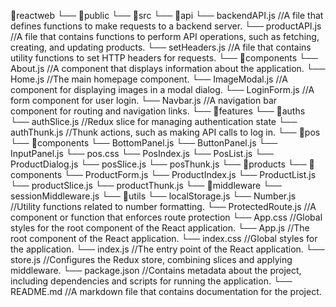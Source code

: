 
📁reactweb
└── 📁public
└── 📁src
    └── 📁api
        └── backendAPI.js //A file that defines functions to make requests to a backend server.
        └── productAPI.js //A file that contains functions to perform API operations, such as fetching, creating, and updating products.
        └── setHeaders.js //A file that contains utility functions to set HTTP headers for requests.
    └── 📁components
        └── About.js //A component that displays information about the application.
        └── Home.js //The main homepage component.
        └── ImageModal.js //A component for displaying images in a modal dialog.
        └── LoginForm.js //A form component for user login.
        └── Navbar.js //A navigation bar component for routing and navigation links.
    └── 📁features
        └── 📁auths
            └── authSlice.js //Redux slice for managing authentication state
            └── authThunk.js //Thunk actions, such as making API calls to log in.
        └── 📁pos
            └── 📁components
                └── BottomPanel.js
                └── ButtonPanel.js
                └── InputPanel.js
                └── pos.css
                └── PosIndex.js
                └── PosList.js
                └── ProductDialog.js
            └── posSlice.js
            └── posThunk.js
        └── 📁products
            └── 📁components
                └── ProductForm.js
                └── ProductIndex.js
                └── ProductList.js
            └── productSlice.js
            └── productThunk.js
    └── 📁middleware
        └── sessionMiddleware.js
    └── 📁utils
        └── localStorage.js
        └── Number.js //Utility functions related to number formatting.
        └── ProtectedRoute.js //A component or function that enforces route protection
    └── App.css //Global styles for the root component of the React application.
    └── App.js //The root component of the React application.
    └── index.css //Global styles for the application.
    └── index.js //The entry point of the React application.
    └── store.js //Configures the Redux store, combining slices and applying middleware.
└── package.json //Contains metadata about the project, including dependencies and scripts for running the application.
└── README.md //A markdown file that contains documentation for the project.
